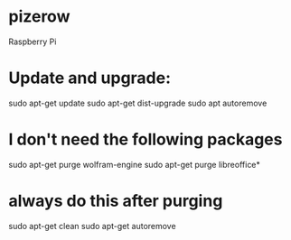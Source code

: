 # pizerow
Raspberry Pi 

# Update and upgrade:
 sudo apt-get update
 sudo apt-get dist-upgrade
 sudo apt autoremove

# I don't need the following packages 
 sudo apt-get purge wolfram-engine
 sudo apt-get purge libreoffice*

# always do this after purging
  sudo apt-get clean
  sudo apt-get autoremove

